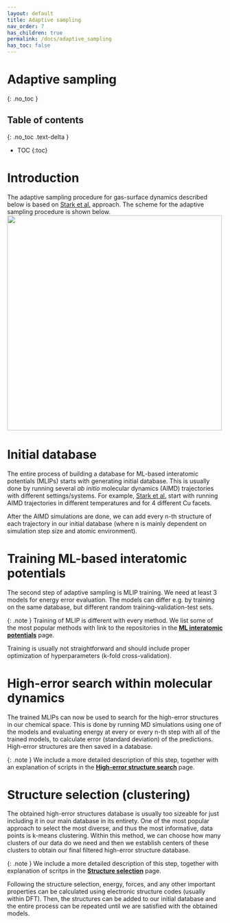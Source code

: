 ```yaml
---
layout: default
title: Adaptive sampling
nav_order: 7
has_children: true
permalink: /docs/adaptive_sampling
has_toc: false
---
```


# Adaptive sampling
{: .no_toc }

## Table of contents
{: .no_toc .text-delta }

- TOC
{:toc}

# Introduction
The adaptive sampling procedure for gas-surface dynamics described below is based on [Stark et al.](https://arxiv.org/abs/2305.10873) approach. The scheme for the adaptive sampling procedure is shown below.
<img src="https://github.com/wgst/ml-gas-surface/blob/main/docs/figures/adaptive_sampling_scheme.png?raw=true" width="500">

# Initial database
The entire process of building a database for ML-based interatomic potentials (MLIPs) starts with generating initial database. This is usually done by running several *ab initio* molecular dynamics (AIMD) trajectories with different settings/systems. For example, [Stark et al.](https://arxiv.org/abs/2305.10873) start with running AIMD trajectories in different temperatures and for 4 different Cu facets.

After the AIMD simulations are done, we can add every n-th structure of each trajectory in our initial database (where n is mainly dependent on simulation step size and atomic environment).

# Training ML-based interatomic potentials
The second step of adaptive sampling is MLIP training. We need at least 3 models for energy error evaluation. The models can differ e.g. by training on the same database, but different random training-validation-test sets.

{: .note }
Training of MLIP is different with every method. We list some of the most popular methods with link to the repositories in the [**ML interatomic potentials**](https://wgst.github.io/ml-gas-surface/mlips.html) page.

Training is usually not straightforward and should include proper optimization of hyperparameters (k-fold cross-validation).

# High-error search within molecular dynamics
The trained MLIPs can now be used to search for the high-error structures in our chemical space. This is done by running MD simulations using one of the models and evaluating energy at every or every n-th step with all of the trained models, to calculate error (standard deviation) of the predictions. High-error structures are then saved in a database.

{: .note }
We include a more detailed description of this step, together with an explanation of scripts in the [**High-error structure search**](https://wgst.github.io/ml-gas-surface/adaptive_sampling/high_error_structure_search.html) page.

# Structure selection (clustering)
The obtained high-error structures database is usually too sizeable for just including it in our main database in its entirety. One of the most popular approach to select the most diverse, and thus the most informative, data points is k-means clustering. Within this method, we can choose how many clusters of our data do we need and then we establish centers of these clusters to obtain our final filtered high-error structure database.

{: .note }
We include a more detailed description of this step, together with explanation of scritps in  the [**Structure selection**](https://wgst.github.io/ml-gas-surface/adaptive_sampling/clustering.html) page.


Following the structure selection, energy, forces, and any other important properties can be calculated using electronic structure codes (usually within DFT). Then, the structures can be added to our initial database and the entire process can be repeated until we are satisfied with the obtained models.